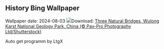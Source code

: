 ## History Bing Wallpaper
Wallpaper date: 2024-08-03
![](https://www.bing.com/th?id=OHR.WulongKarst_EN-IN3139596004_UHD.jpg&w=1000)Download: [Three Natural Bridges, Wulong Karst National Geology Park, China (© Pav-Pro Photography Ltd/Shutterstock)](https://www.bing.com/th?id=OHR.WulongKarst_EN-IN3139596004_UHD.jpg)

Auto get programm by LtgX
